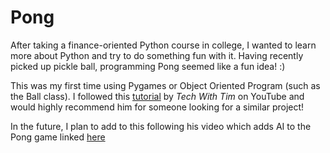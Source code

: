 # Pong


After taking a finance-oriented Python course in college, I wanted to learn more about Python and try to do something fun with it. Having recently picked up pickle ball, programming Pong seemed like a fun idea! :)

This was my first time using Pygames or Object Oriented Program (such as the Ball class). I followed this [tutorial](https://www.youtube.com/watch?v=vVGTZlnnX3U) by _Tech With Tim_ on YouTube and would highly recommend him for someone looking for a similar project!

In the future, I plan to add to this following his video which adds AI to the Pong game linked [here](https://www.youtube.com/watch?v=2f6TmKm7yx0)
